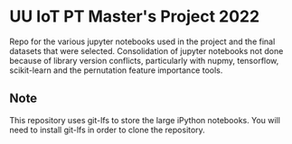 # UU IoT PT Master's Project 2022
Repo for the various jupyter notebooks used in the project and the final datasets that were selected. 
Consolidation of jupyter notebooks not done because of library version conflicts, particularly with nupmy, tensorflow, scikit-learn and the pernutation feature importance tools.

## Note 
This repository uses git-lfs to store the large iPython notebooks. You will need to install git-lfs in order to clone the repository. 
